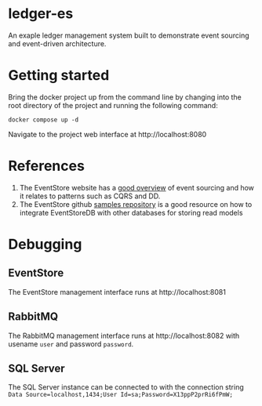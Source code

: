 # ledger-es
An exaple ledger management system built to demonstrate event sourcing and event-driven architecture.

# Getting started
Bring the docker project up from the command line by changing into the root directory of the project and running the following command:

    docker compose up -d

Navigate to the project web interface at http://localhost:8080

# References
 1. The EventStore website has a [good overview](https://www.eventstore.com/event-sourcing) of event sourcing and how it relates to patterns such as CQRS and DD.
 2. The EventStore github [samples repository](https://github.com/EventStore/samples) is a good resource on how to integrate EventStoreDB with other databases for storing read models

# Debugging
## EventStore
The EventStore management interface runs at http://localhost:8081

## RabbitMQ
The RabbitMQ management interface runs at http://localhost:8082 with usename `user` and password `password`.

## SQL Server
The SQL Server instance can be connected to with the connection string `Data Source=localhost,1434;User Id=sa;Password=X13ppP2prRi6fPmW;`
